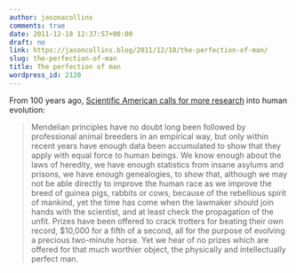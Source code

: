 ```yaml
---
author: jasonacollins
comments: true
date: 2011-12-18 12:37:57+00:00
draft: no
link: https://jasoncollins.blog/2011/12/18/the-perfection-of-man/
slug: the-perfection-of-man
title: The perfection of man
wordpress_id: 2120
---
```


From 100 years ago, [Scientific American calls for more research](http://www.scientificamerican.com/article.cfm?id=eugenics-the-early-days) into human evolution:


<blockquote>Mendelian principles have no doubt long been followed by professional animal breeders in an empirical way, but only within recent years have enough data been accumulated to show that they apply with equal force to human beings. We know enough about the laws of heredity, we have enough statistics from insane asylums and prisons, we have enough genealogies, to show that, although we may not be able directly to improve the human race as we improve the breed of guinea pigs, rabbits or cows, because of the rebellious spirit of mankind, yet the time has come when the lawmaker should join hands with the scientist, and at least check the propagation of the unfit. Prizes have been offered to crack trotters for beating their own record, $10,000 for a fifth of a second, all for the purpose of evolving a precious two-minute horse. Yet we hear of no prizes which are offered for that much worthier object, the physically and intellectually perfect man.</blockquote>
